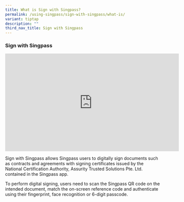 ```yaml
---
title: What is Sign with Singpass?
permalink: /using-singpass/sign-with-singpass/what-is/
variant: tiptap
description: ""
third_nav_title: Sign with Singpass
---
```

<h3>Sign with Singpass</h3>
<div class="iframe-wrapper">
<iframe height="315" width="560" allowfullscreen="true" frameborder="0" src="https://www.youtube.com/embed/IostdtfKMhU?si=KDOBqGkCPPrEaqZr"></iframe>
</div>
<p>Sign with Singpass allows Singpass users to digitally sign documents such
as contracts and agreements with signing certificates issued by the National
Certification Authority, Assurity Trusted Solutions Pte. Ltd. contained
in the Singpass app.&nbsp;&nbsp;</p>
<p>To perform digital signing, users need to scan the Singpass QR code on
the intended document, match the on-screen reference code and authenticate
using their fingerprint, face recognition or 6-digit passcode.&nbsp;&nbsp;</p>
